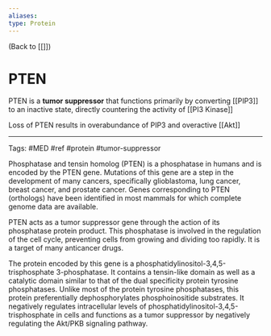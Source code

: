 ```yaml
---
aliases: 
type: Protein
---
```


(Back to [[]])

# PTEN

PTEN is a **tumor suppressor** that functions primarily by converting [[PIP3]] to an inactive state, directly countering the activity of [[PI3 Kinase]]

Loss of PTEN results in overabundance of PIP3 and overactive [[Akt]]

---
Tags: #MED #ref #protein #tumor-suppressor 

Phosphatase and tensin homolog (PTEN) is a phosphatase in humans and is encoded by the PTEN gene. Mutations of this gene are a step in the development of many cancers, specifically glioblastoma, lung cancer, breast cancer, and prostate cancer. Genes corresponding to PTEN (orthologs) have been identified in most mammals for which complete genome data are available.

PTEN acts as a tumor suppressor gene through the action of its phosphatase protein product. This phosphatase is involved in the regulation of the cell cycle, preventing cells from growing and dividing too rapidly. It is a target of many anticancer drugs.

The protein encoded by this gene is a phosphatidylinositol-3,4,5-trisphosphate 3-phosphatase. It contains a tensin-like domain as well as a catalytic domain similar to that of the dual specificity protein tyrosine phosphatases. Unlike most of the protein tyrosine phosphatases, this protein preferentially dephosphorylates phosphoinositide substrates. It negatively regulates intracellular levels of phosphatidylinositol-3,4,5-trisphosphate in cells and functions as a tumor suppressor by negatively regulating the Akt/PKB signaling pathway.